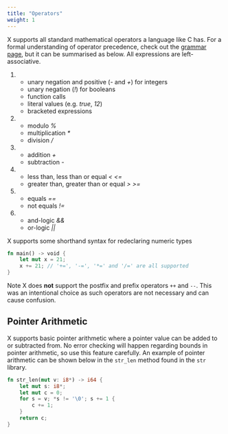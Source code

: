```yaml
--- 
title: "Operators"
weight: 1
---
```


X supports all standard mathematical operators a language like C has. For a formal understanding of operator
precedence, check out the [grammar page](/docs/grammar), but it can be summarised as below. All expressions are left-associative.

1. 
    - unary negation and positive (*-* and *+*) for integers
    - unary negation (*!*) for booleans
    - function calls
    - literal values (e.g. *true*, *12*)
    - bracketed expressions
2. 
    - modulo *%*
    - multiplication *\**
    - division */*
3. 
    - addition *+*
    - subtraction *-*
4.
    - less than, less than or equal *<* *<=*
    - greater than, greater than or equal *>* *>=*
5. 
    - equals *==*
    - not equals *!=*
6.
    - and-logic *&&*
    - or-logic *||*

X supports some shorthand syntax for redeclaring numeric types

```Rust
fn main() -> void {
    let mut x = 21;
    x += 21; // '+=', '-=', '*=' and '/=' are all supported
}
```

Note X does **not** support the postfix and prefix operators `++` and `--`. This was an intentional 
choice as such operators are not necessary and can cause confusion.

## Pointer Arithmetic

X supports basic pointer arithmetic where a pointer value can be added to or subtracted from.
No error checking will happen regarding bounds in pointer arithmetic, so use this feature carefully.
An example of pointer arithmetic can be shown below in the `str_len` method found in the `str` library.

```Rust
fn str_len(mut v: i8*) -> i64 {
    let mut s: i8*;
    let mut c = 0;
    for s = v; *s != '\0'; s += 1 {
        c += 1;
    }
    return c;
}
```
